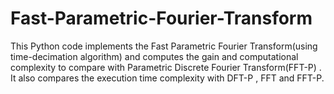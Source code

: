 # Fast-Parametric-Fourier-Transform
This Python code implements the Fast Parametric Fourier Transform(using time-decimation algorithm) and computes the gain and computational complexity to compare with Parametric Discrete Fourier Transform(FFT-P) . It also compares the execution time complexity with DFT-P , FFT and FFT-P.
